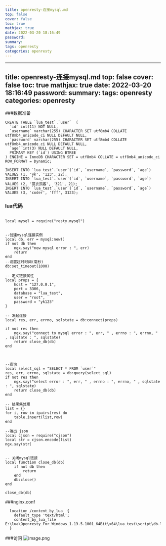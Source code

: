 ```yaml
---
title: openresty-连接mysql.md
top: false
cover: false
toc: true
mathjax: true
date: 2022-03-20 18:16:49
password:
summary:
tags: openresty
categories: openresty
---
```

---
title: openresty-连接mysql.md
top: false
cover: false
toc: true
mathjax: true
date: 2022-03-20 18:16:49
password:
summary:
tags: openresty
categories: openresty
---
###数据准备
~~~
CREATE TABLE `lua_test`.`user`  (
  `id` int(11) NOT NULL,
  `username` varchar(255) CHARACTER SET utf8mb4 COLLATE utf8mb4_unicode_ci NULL DEFAULT NULL,
  `password` varchar(255) CHARACTER SET utf8mb4 COLLATE utf8mb4_unicode_ci NULL DEFAULT NULL,
  `age` int(3) NULL DEFAULT NULL,
  PRIMARY KEY (`id`) USING BTREE
) ENGINE = InnoDB CHARACTER SET = utf8mb4 COLLATE = utf8mb4_unicode_ci ROW_FORMAT = Dynamic;

INSERT INTO `lua_test`.`user`(`id`, `username`, `password`, `age`) VALUES (1, 'yk', '123', 22);
INSERT INTO `lua_test`.`user`(`id`, `username`, `password`, `age`) VALUES (2, '蓑衣孤客', '321', 21);
INSERT INTO `lua_test`.`user`(`id`, `username`, `password`, `age`) VALUES (3, 'coder', 'fff', 3123);

~~~

###

### lua代码
~~~

local mysql = require("resty.mysql")


--创建mysql连接实例
local db, err = mysql:new()
if not db then
    ngx.say("new mysql error : ", err)
    return
end
--设置超时时间(毫秒)
db:set_timeout(1000)

-- 定义链接属性
local props = {
    host = "127.0.0.1",
    port = 3306,
    database = "lua_test",
    user = "root",
    password = "yk123"
}

-- 发起连接
local res, err, errno, sqlstate = db:connect(props)

if not res then
    ngx.say("connect to mysql error : ", err, " , errno : ", errno, " , sqlstate : ", sqlstate)
    return close_db(db)
end



--查询
local select_sql = "SELECT * FROM `user`"
res, err, errno, sqlstate = db:query(select_sql)
if not res then
    ngx.say("select error : ", err, " , errno : ", errno, " , sqlstate : ", sqlstate)
    return close_db(db)
end

-- 结果集处理
list = {}
for i, row in ipairs(res) do
    table.insert(list,row)
end

--输出 json
local cjson = require("cjson")
local str = cjson.encode(list)
ngx.say(str)


-- 关闭mysql链接
local function close_db(db)
    if not db then
        return
    end
    db:close()
end

close_db(db)
~~~

###nginx.conf
~~~
  location /content_by_lua  {
    default_type 'text/html';
    content_by_lua_file E:\lua\Openresty_For_Windows_1.13.5.1001_64Bit\x64\lua_test\script\db.lua;
  }
~~~

###访问
![image.png](https://upload-images.jianshu.io/upload_images/13965490-64b1bc88d2489d06.png?imageMogr2/auto-orient/strip%7CimageView2/2/w/1240)
